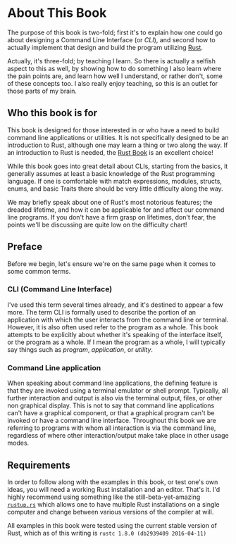 # About This Book

The purpose of this book is two-fold; first it's to explain how one could go about designing a Command Line Interface (or *CLI*), and second how to actually implement that design and build the program utilizing [Rust](rust).

Actually, it's three-fold; by teaching I learn. So there is actually a selfish aspect to this as well, by showing how to do something I also learn where the pain points are, and learn how well I understand, or rather don't, some of these concepts too. I also really enjoy teaching, so this is an outlet for those parts of my brain.

## Who this book is for

This book is designed for those interested in or who have a need to build command line applications or utilities. It is not specifically designed to be an introduction to Rust, although one may learn a thing or two along the way. If an introduction to Rust is needed, the [Rust Book](rust_book) is an excellent choice!

While this book goes into great detail about CLIs, starting from the basics, it generally assumes at least a basic knowledge of the Rust programming language. If one is comfortable with match expressions, modules, structs, enums, and basic Traits there should be very little difficulty along the way.

We may briefly speak about one of Rust's most notorious features; the dreaded lifetime, and how it can be applicable for and affect our command line programs. If you don't have a firm grasp on lifetimes, don't fear, the points we'll be discussing are quite low on the difficulty chart!

## Preface

Before we begin, let's ensure we're on the same page when it comes to some common terms.

### CLI (Command Line Interface)

I've used this term several times already, and it's destined to appear a few more. The term CLI is formally used to describe the portion of an application with which the user interacts from the command line or terminal. However, it is also often used refer to the program as a whole. This book attempts to be explicitly about whether it's speaking of the interface itself, or the program as a whole. If I mean the program as a whole, I will typically say things such as *program*, *application*, or *utility*.

### Command Line application

When speaking about command line applications, the defining feature is that they are invoked using a terminal emulator or shell prompt. Typically, all further interaction and output is also via the terminal output, files, or other non graphical display. This is not to say that command line applications can't have a graphical component, or that a graphical program can't be invoked or have a command line interface. Throughout this book we are referring to programs with whom all interaction is via the command line, regardless of where other interaction/output make take place in other usage modes.

## Requirements

In order to follow along with the examples in this book, or test one's own ideas, you will need a working Rust installation and an editor. That's it. I'd highly recommend using something like the still-beta-yet-amazing [`rustup.rs`](rustup) which allows one to have multiple Rust installations on a single computer and change between various versions of the compiler at will.

All examples in this book were tested using the current stable version of Rust, which as of this writing is `rustc 1.8.0 (db2939409 2016-04-11)`

[rust]: https://www.rust-lang.org/
[rust_book]: https://doc.rust-lang.org/book/
[rustup]: https://www.rustup.rs/
